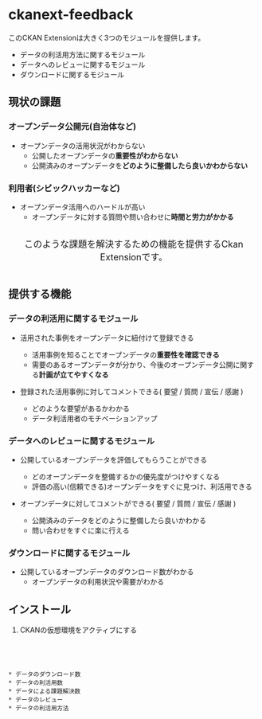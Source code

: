 # ckanext-feedback

このCKAN Extensionは大きく3つのモジュールを提供します。
* データの利活用方法に関するモジュール
* データへのレビューに関するモジュール
* ダウンロードに関するモジュール

## 現状の課題

### オープンデータ公開元(自治体など)

* オープンデータの活用状況がわからない
    * 公開したオープンデータの**重要性がわからない**  
    * 公開済みのオープンデータを**どのように整備したら良いかわからない**

### 利用者(シビックハッカーなど)

* オープンデータ活用へのハードルが高い
    * オープンデータに対する質問や問い合わせに**時間と労力がかかる**

<br />
<center><font size=4px>このような課題を解決するための機能を提供するCkan Extensionです。</font></center>
<br />

## 提供する機能

### データの利活用に関するモジュール

* 活用された事例をオープンデータに紐付けて登録できる
    * 活用事例を知ることでオープンデータの**重要性を確認できる**
    * 需要のあるオープンデータが分かり、今後のオープンデータ公開に関する**計画が立てやすくなる**

* 登録された活用事例に対してコメントできる( 要望 / 質問 / 宣伝 / 感謝 )
    * どのような要望があるかわかる
    * データ利活用者のモチベーションアップ

### データへのレビューに関するモジュール

* 公開しているオープンデータを評価してもらうことができる
    * どのオープンデータを整備するかの優先度がつけやすくなる
    * 評価の高い(信頼できる)オープンデータをすぐに見つけ、利活用できる

* オープンデータに対してコメントができる( 要望 / 質問 / 宣伝 / 感謝 )
    * 公開済みのデータをどのように整備したら良いかわかる
    * 問い合わせをすぐに楽に行える

### ダウンロードに関するモジュール

* 公開しているオープンデータのダウンロード数がわかる
    * オープンデータの利用状況や需要がわかる

## インストール

1. CKANの仮想環境をアクティブにする
```. $VIRTUAL_ENV/bin/activate
    



* データのダウンロード数
* データの利活用数
* データによる課題解決数
* データのレビュー
* データの利活用方法